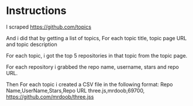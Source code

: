 # Instructions

I scraped https://github.com/topics

And i did that by getting a list of topics, For each topic title, topic page URL and topic description

For each topic, i got the top 5 repositories in that topic from the topic page.

For each repository i grabbed the repo name, username, stars and repo URL.

Then For each topic i created a CSV file in the following format:
Repo Name,UserName,Stars,Repo URL three.js,mrdoob,69700, https://github.com/mrdoob/three.jss


    
